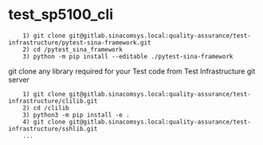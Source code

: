 # test_sp5100_cli

        1) git clone git@gitlab.sinacomsys.local:quality-assurance/test-infrastructure/pytest-sina-framework.git
        2) cd /pytest_sina_framework
        3) python -m pip install --editable ./pytest-sina-framework

git clone any library required for your Test code from Test Infrastructure git server

        1) git clone git@gitlab.sinacomsys.local:quality-assurance/test-infrastructure/clilib.git
        2) cd /clilib
        3) python3 -m pip install -e .
        4) git clone git@gitlab.sinacomsys.local:quality-assurance/test-infrastructure/sshlib.git
        ... 